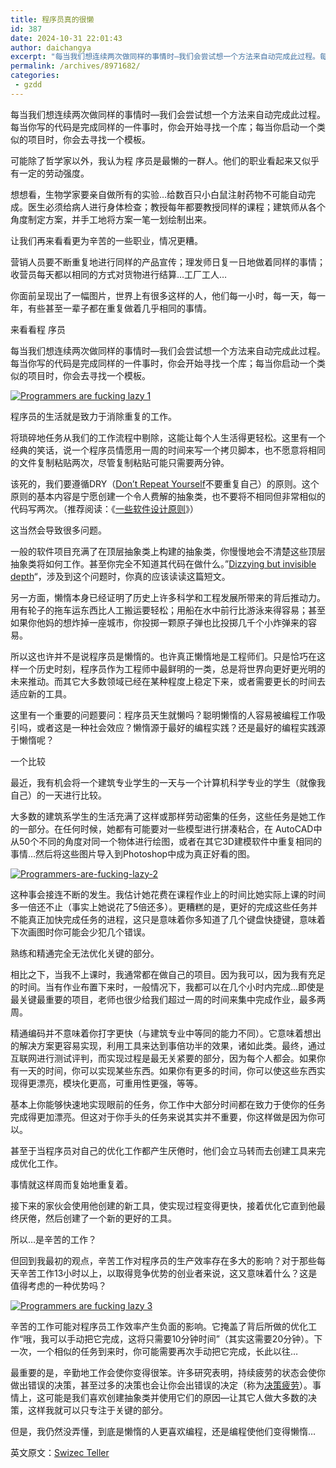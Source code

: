 ```yaml
---
title: 程序员真的很懒
id: 387
date: 2024-10-31 22:01:43
author: daichangya
excerpt: "每当我们想连续两次做同样的事情时—我们会尝试想一个方法来自动完成此过程。每当你写的代码是完成同样的一件事时，你会开始寻找一个库；每当你启动一个类似的项目时，你会去寻找一个模板。可能除了哲学家以外，我认为程 序员是最懒的一群人。他们的职业看起来又似乎有一定的劳动强度。想想看，生物学家要亲自做所有的实验…给数"
permalink: /archives/8971682/
categories:
 - gzdd
---
```


每当我们想连续两次做同样的事情时—我们会尝试想一个方法来自动完成此过程。每当你写的代码是完成同样的一件事时，你会开始寻找一个库；每当你启动一个类似的项目时，你会去寻找一个模板。


可能除了哲学家以外，我认为程 序员是最懒的一群人。他们的职业看起来又似乎有一定的劳动强度。

想想看，生物学家要亲自做所有的实验…给数百只小白鼠注射药物不可能自动完成。医生必须给病人进行身体检查；教授每年都要教授同样的课程；建筑师从各个角度制定方案，并手工地将方案一笔一划绘制出来。

让我们再来看看更为辛苦的一些职业，情况更糟。

营销人员要不断重复地进行同样的产品宣传；理发师日复一日地做着同样的事情；收营员每天都以相同的方式对货物进行结算…工厂工人…

你面前呈现出了一幅图片，世界上有很多这样的人，他们每一小时，每一天，每一年，有些甚至一辈子都在重复做着几乎相同的事情。

来看看程 序员

每当我们想连续两次做同样的事情时—我们会尝试想一个方法来自动完成此过程。每当你写的代码是完成同样的一件事时，你会开始寻找一个库；每当你启动一个类似的项目时，你会去寻找一个模板。

[![Programmers are fucking lazy 1](http://images.51cto.com/files/uploadimg/20130408/1543010.jpg "Programmers are fucking lazy 1")](http://images.51cto.com/files/uploadimg/20130408/1543010.jpg "Programmers are fucking lazy 1")

程序员的生活就是致力于消除重复的工作。

将琐碎地任务从我们的工作流程中剔除，这能让每个人生活得更轻松。这里有一个经典的笑话，说一个程序员情愿用一周的时间来写一个拷贝脚本，也不愿意将相同的文件复制粘贴两次，尽管复制粘贴可能只需要两分钟。

该死的，我们要遵循DRY（[Don’t Repeat Yourself](http://en.wikipedia.org/wiki/Don%27t_repeat_yourself)不要重复自己）的原则。这个原则的基本内容是宁愿创建一个令人费解的抽象类，也不要将不相同但非常相似的代码写两次。（推荐阅读：《[一些软件设计原则](http://blog.jobbole.com/685/)》）

这当然会导致很多问题。

一般的软件项目充满了在顶层抽象类上构建的抽象类，你慢慢地会不清楚这些顶层抽象类将如何工作。甚至你完全不知道其代码在做什么。”[Dizzying but invisible depth](https://plus.google.com/112218872649456413744/posts/dfydM2Cnepe)“，涉及到这个问题时，你真的应该读读这篇短文。

另一方面，懒惰本身已经证明了历史上许多科学和工程发展所带来的背后推动力。用有轮子的拖车运东西比人工搬运要轻松；用船在水中前行比游泳来得容易；甚至如果你他妈的想炸掉一座城市，你投掷一颗原子弹也比投掷几千个小炸弹来的容易。

所以这也许并不是说程序员是懒惰的。也许真正懒惰地是工程师们。只是恰巧在这样一个历史时刻，程序员作为工程师中最鲜明的一类，总是将世界向更好更光明的未来推动。而其它大多数领域已经在某种程度上稳定下来，或者需要更长的时间去适应新的工具。

这里有一个重要的问题要问：程序员天生就懒吗？聪明懒惰的人容易被编程工作吸引吗，或者这是一种社会效应？懒惰源于最好的编程实践？还是最好的编程实践源于懒惰呢？

一个比较

最近，我有机会将一个建筑专业学生的一天与一个计算机科学专业的学生（就像我自己）的一天进行比较。

大多数的建筑系学生的生活充满了这样或那样劳动密集的任务，这些任务是她工作的一部分。在任何时候，她都有可能要对一些模型进行拼凑粘合，在 AutoCAD中从50个不同的角度对同一个物体进行绘图，或者在其它3D建模软件中重复相同的事情…然后将这些图片导入到Photoshop中成为真正好看的图。

[![Programmers-are-fucking-lazy-2](http://images.51cto.com/files/uploadimg/20130408/1543011.jpg "Programmers-are-fucking-lazy-2")](http://images.51cto.com/files/uploadimg/20130408/1543011.jpg "Programmers-are-fucking-lazy-2")

这种事会接连不断的发生。我估计她花费在课程作业上的时间比她实际上课的时间多一倍还不止（事实上她说花了5倍还多）。更糟糕的是，更好的完成这些任务并不能真正加快完成任务的进程，这只是意味着你多知道了几个键盘快捷键，意味着下次画图时你可能会少犯几个错误。

熟练和精通完全无法优化关键的部分。

相比之下，当我不上课时，我通常都在做自己的项目。因为我可以，因为我有充足的时间。当有作业布置下来时，一般情况下，我都可以在几个小时内完成…即使是最关键最重要的项目，老师也很少给我们超过一周的时间来集中完成作业，最多两周。

精通编码并不意味着你打字更快（与建筑专业中等同的能力不同）。它意味着想出的解决方案更容易实现，利用工具来达到事倍功半的效果，诸如此类。最终，通过互联网进行测试评判，而实现过程是最无关紧要的部分，因为每个人都会。如果你有一天的时间，你可以实现某些东西。如果你有更多的时间，你可以使这些东西实现得更漂亮，模块化更高，可重用性更强，等等。

基本上你能够快速地实现眼前的任务，你工作中大部分时间都在致力于使你的任务完成得更加漂亮。但这对于你手头的任务来说其实并不重要，你这样做是因为你可以。

甚至于当程序员对自己的优化工作都产生厌倦时，他们会立马转而去创建工具来完成优化工作。

事情就这样周而复始地重复着。

接下来的家伙会使用他创建的新工具，使实现过程变得更快，接着优化它直到他最终厌倦，然后创建了一个新的更好的工具。

所以…是辛苦的工作？

但回到我最初的观点，辛苦工作对程序员的生产效率存在多大的影响？对于那些每天辛苦工作13小时以上，以取得竞争优势的创业者来说，这又意味着什么？这是值得考虑的一种优势吗？

[![](http://images.51cto.com/files/uploadimg/20130408/1543012.jpg "Programmers are fucking lazy 3")](http://images.51cto.com/files/uploadimg/20130408/1543012.jpg "Programmers are fucking lazy 3")

辛苦的工作可能对程序员工作效率产生负面的影响。它掩盖了背后所做的优化工作“哦，我可以手动把它完成，这将只需要10分钟时间”（其实这需要20分钟）。下一次，一个相似的任务到来时，你可能需要再次手动把它完成，长此以往…

最重要的是，辛勤地工作会使你变得很笨。许多研究表明，持续疲劳的状态会使你做出错误的决策，甚至过多的决策也会让你会出错误的决定（称为[决策疲劳](http://en.wikipedia.org/wiki/Decision_fatigue)）。事情上，这可能是我们喜欢创建抽象类并使用它们的原因—让其它人做大多数的决策，这样我就可以只专注于关键的部分。

但是，我仍然没弄懂，到底是懒惰的人更喜欢编程，还是编程使他们变得懒惰…


英文原文：[Swizec Teller](http://swizec.com/blog/programmers-are-fucking-lazy/swizec/2648)